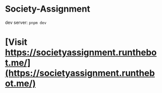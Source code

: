 # Society-Assignment
dev server: `pnpm dev`

# [Visit https://societyassignment.runthebot.me/](https://societyassignment.runthebot.me/)
